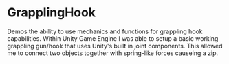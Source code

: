 # GrapplingHook

Demos the ability to use mechanics and functions for grappling hook capabilities. Within Unity Game Engine I was able to setup a basic working grappling gun/hook that uses Unity's built in joint components. This allowed me to connect two objects together with spring-like forces causeing a zip.
